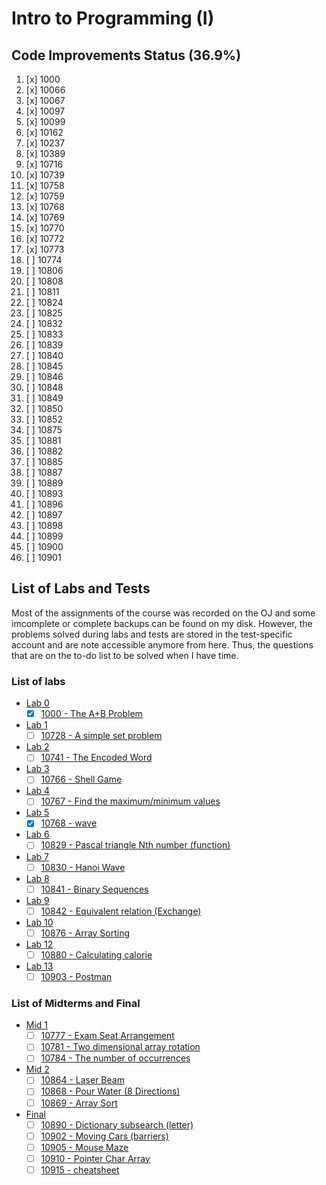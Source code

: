 # Intro to Programming (I)

## Code Improvements Status (36.9%)

1. [x] 1000
2. [x] 10066
3. [x] 10067
4. [x] 10097
5. [x] 10099
6. [x] 10162
7. [x] 10237
8. [x] 10389
9. [x] 10716
10. [x] 10739
11. [x] 10758
12. [x] 10759
13. [x] 10768
14. [x] 10769
15. [x] 10770
16. [x] 10772
17. [x] 10773
18. [ ] 10774
19. [ ] 10806
20. [ ] 10808
21. [ ] 10811
22. [ ] 10824
23. [ ] 10825
24. [ ] 10832
25. [ ] 10833
26. [ ] 10839
27. [ ] 10840
28. [ ] 10845
29. [ ] 10846
30. [ ] 10848
31. [ ] 10849
32. [ ] 10850
33. [ ] 10852
34. [ ] 10875
35. [ ] 10881
36. [ ] 10882
37. [ ] 10885
38. [ ] 10887
39. [ ] 10889
40. [ ] 10893
41. [ ] 10896
42. [ ] 10897
43. [ ] 10898
44. [ ] 10899
45. [ ] 10900
46. [ ] 10901

## List of Labs and Tests

Most of the assignments of the course was recorded on the OJ and some imcomplete or complete backups can be found on my disk. However, the problems solved during labs and tests are stored in the test-specific account and are note accessible anymore from here. Thus, the questions that are on the to-do list to be solved when I have time.

### List of labs

* [Lab 0](http://140.114.86.238/contest/588/)
  * [x] [1000 - The A+B Problem](http://140.114.86.238/problem/1000)
* [Lab 1](http://140.114.86.238/contest/815/)
  * [ ] [10728 - A simple set problem](http://140.114.86.238/problem/10728)
* [Lab 2](http://140.114.86.238/contest/826/)
  * [ ] [10741 - The Encoded Word](http://140.114.86.238/problem/10741)
* [Lab 3](http://140.114.86.238/contest/831/)
  * [ ] [10766 - Shell Game](http://140.114.86.238/problem/10766)
* [Lab 4](http://140.114.86.238/contest/839/)
  * [ ] [10767 - Find the maximum/minimum values](http://140.114.86.238/problem/10767)
* [Lab 5](http://140.114.86.238/contest/850/)
  * [x] [10768 - wave](http://140.114.86.238/problem/10768)
* [Lab 6](http://140.114.86.238/contest/866/)
  * [ ] [10829 - Pascal triangle Nth number (function)](http://140.114.86.238/problem/10829)
* [Lab 7](http://140.114.86.238/contest/869/)
  * [ ] [10830 - Hanoi Wave](http://140.114.86.238/problem/10830)
* [Lab 8](http://140.114.86.238/contest/872/)
  * [ ] [10841 - Binary Sequences](http://140.114.86.238/problem/10841)
* [Lab 9](http://140.114.86.238/contest/876/)
  * [ ] [10842 - Equivalent relation (Exchange)](http://140.114.86.238/problem/10842)
* [Lab 10](http://140.114.86.238/contest/894/)
  * [ ] [10876 - Array Sorting](http://140.114.86.238/problem/10876)
* [Lab 12](http://140.114.86.238/contest/)
  * [ ] [10880 - Calculating calorie](http://140.114.86.238/problem/10880)
* [Lab 13](http://140.114.86.238/contest/)
  * [ ] [10903 - Postman](http://140.114.86.238/problem/10903)

### List of Midterms and Final

* [Mid 1](http://140.114.86.238/contest/844/)
  * [ ] [10777 - Exam Seat Arrangement](http://140.114.86.238/problem/10777)
  * [ ] [10781 - Two dimensional array rotation](http://140.114.86.238/problem/10781)
  * [ ] [10784 - The number of occurrences](http://140.114.86.238/problem/10784)
* [Mid 2](http://140.114.86.238/contest/892/)
  * [ ] [10864 - Laser Beam](http://140.114.86.238/problem/10864)
  * [ ] [10868 - Pour Water (8 Directions)](http://140.114.86.238/problem/)
  * [ ] [10869 - Array Sort](http://140.114.86.238/problem/10869)
* [Final](http://140.114.86.238/contest/908/)
  * [ ] [10890 - Dictionary subsearch (letter)](http://140.114.86.238/problem/10890)
  * [ ] [10902 - Moving Cars (barriers)](http://140.114.86.238/problem/10902)
  * [ ] [10905 - Mouse Maze](http://140.114.86.238/problem/10905)
  * [ ] [10910 - Pointer Char Array](http://140.114.86.238/problem/10910)
  * [ ] [10915 - cheatsheet](http://140.114.86.238/problem/10915)
